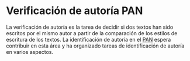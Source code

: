 # Verificación de autoría PAN

La verificación de autoría es la tarea de decidir si dos textos han sido escritos por el mismo autor a partir de la comparación de los estilos de escritura de los textos.
La identificación de autoría en el [PAN](https://pan.webis.de/clef21/pan21-web/author-identification.html#task) espera contribuir en esta área y ha organizado tareas de identificación de autoría en varios aspectos.





